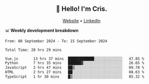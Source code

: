 
<h2 align="center">👋 Hello! I'm Cris.</h2>
<p align="center">
  <a href="https://www.criscunas.dev">Website</a> •
  <a href="https://www.linkedin.com/in/cristophercunas/">LinkedIn</a> 
</p>


📊 **Weekly development breakdown**
<!--START_SECTION:waka-->

```txt
From: 08 September 2024 - To: 15 September 2024

Total Time: 28 hrs 29 mins

Vue.js       13 hrs 37 mins  ████████████░░░░░░░░░░░░░   47.85 %
Python       7 hrs 35 mins   ██████▓░░░░░░░░░░░░░░░░░░   26.65 %
JavaScript   2 hrs 47 mins   ██▒░░░░░░░░░░░░░░░░░░░░░░   09.78 %
HTML         2 hrs 27 mins   ██░░░░░░░░░░░░░░░░░░░░░░░   08.63 %
TypeScript   1 hr 30 mins    █▒░░░░░░░░░░░░░░░░░░░░░░░   05.32 %
```

<!--END_SECTION:waka-->
